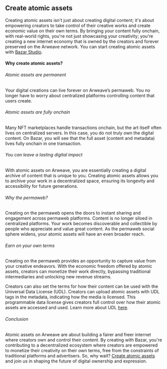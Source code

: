 ## Create atomic assets

Creating atomic assets isn't just about creating digital content; it's about empowering creators to take control of their creative works and create economic value on their own terms. By bringing your content fully onchain, with real-world rights, you're not just showcasing your creativity; you're creating a new internet economy that is owned by the creators and forever preserved on the Arweave network. You can start creating atomic assets with [Bazar Studio](https://studio_bazar.arweave.net/#/).

#### Why create atomic assets?

###### Atomic assets are permanent

Your digital creations can live forever on Arweave’s permaweb. You no longer have to worry about centralized platforms controlling content that users create.

###### Atomic assets are fully onchain

Many NFT marketplaces handle transactions onchain, but the art itself often lives on centralized servers. In this case, you do not truly own the digital content. On Bazar, you will see that the full asset (content and metadata) lives fully onchain in one transaction.

###### You can leave a lasting digital impact

With atomic assets on Arweave, you are essentially creating a digital archive of content that is unique to you. Creating atomic assets allows you to archive your work in a decentralized space, ensuring its longevity and accessibility for future generations.

###### Why the permaweb?

Creating on the permaweb opens the doors to instant sharing and engagement across permaweb platforms. Content is no longer siloed in centralized platforms. Your work becomes discoverable and collectible by people who appreciate and value great content. As the permaweb social sphere widens, your atomic assets will have an even broader reach.

###### Earn on your own terms

Creating on the permaweb provides an opportunity to capture value from your creative endeavors. With the economic freedom offered by atomic assets, creators can monetize their work directly, bypassing traditional intermediaries and unlocking new revenue streams.

Creators can also set the terms for how their content can be used with the Universal Data License (UDL). Creators can upload atomic assets with UDL tags in the metadata, indicating how the media is licensed. This programmable data license gives creators full control over how their atomic assets are accessed and used. Learn more about UDL [here](https://bazar.arweave.net/#/learn/exploring-bazar/universal-data-license).

###### Conclusion

Atomic assets on Arweave are about building a fairer and freer internet where creators own and control their content. By creating with Bazar, you're contributing to a decentralized ecosystem where creators are empowered to monetize their creativity on their own terms, free from the constraints of traditional platforms and advertisers. So, why wait? [Create atomic assets](https://studio_bazar.arweave.net/#/) and join us in shaping the future of digital ownership and expression.
